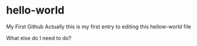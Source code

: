 # hello-world
My First Github
Actually this is my first entry to editing this hellow-world file

What else do I need to do?
